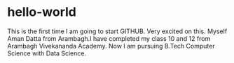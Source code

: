 # hello-world
This is the first time I am going to start GITHUB. Very excited on this.
Myself Aman Datta from Arambagh.I have completed my class 10 and 12 from Arambagh Vivekananda Academy.
Now I am pursuing B.Tech Computer Science with Data Science.

